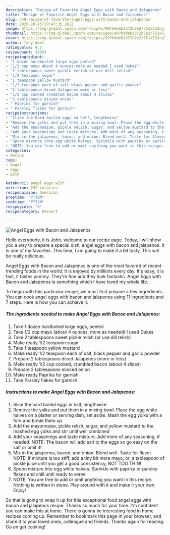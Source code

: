```yaml
---
description: "Recipe of Favorite Angel Eggs with Bacon and Jalapenos"
title: "Recipe of Favorite Angel Eggs with Bacon and Jalapenos"
slug: 349-recipe-of-favorite-angel-eggs-with-bacon-and-jalapenos
date: 2020-10-15T19:47:35.262Z
image: https://img-global.cpcdn.com/recipes/997b9deb1372b7e2/751x532cq70/angel-eggs-with-bacon-and-jalapenos-recipe-main-photo.jpg
thumbnail: https://img-global.cpcdn.com/recipes/997b9deb1372b7e2/751x532cq70/angel-eggs-with-bacon-and-jalapenos-recipe-main-photo.jpg
cover: https://img-global.cpcdn.com/recipes/997b9deb1372b7e2/751x532cq70/angel-eggs-with-bacon-and-jalapenos-recipe-main-photo.jpg
author: Tony West
ratingvalue: 4.5
reviewcount: 38591
recipeingredient:
- "1 dozen hardboiled large eggs peeled"
- "1/2 cup mayo about 4 ounces more as needed I used Dukes"
- "2 tablespoons sweet pickle relish or use dill relish"
- "1/2 teaspoon sugar"
- "1 teaspoon yellow mustard"
- "1/2 teaspoon each of salt black pepper and garlic powder"
- "2 tablespoons diced Jalapenos more or less"
- "1/2 cup cooked crumbled bacon about 4 slices"
- "2 tablespoons minced onion"
- " Paprika for garnish"
- " Parsley flakes for garnish"
recipeinstructions:
- "Slice the hard boiled eggs in half, lengthwise"
- "Remove the yolks and put them in a mixing bowl. Place the egg white halves on a platter or serving dish, set aside. Mash the egg yolks with a fork and break them up"
- "Add the mayonnaise, pickle relish, sugar, and yellow mustard to the mashed egg yolks and stir until well combined"
- "Add your seasonings and taste mixture. Add more of any seasoning, if needed. NOTE: The bacon will add salt to the eggs so go easy on the salt or omit it!"
- "Mix in the jalapenos, bacon, and onion. Blend well. Taste for flavor. NOTE: if mixture is too stiff, add a tiny bit more mayo, or, a tablespoon of pickle juice until you get a good consistency, NOT TOO THIN!"
- "Spoon mixture into egg white halves. Sprinkle with paprika or parsley flakes and chill until ready to serve"
- "NOTE: You are free to add or omit anything you want in this recipe. Nothing is written in stone. Play around with it and make it your own. Enjoy!"
categories:
- Recipe
tags:
- angel
- eggs
- with

katakunci: angel eggs with 
nutrition: 292 calories
recipecuisine: American
preptime: "PT30M"
cooktime: "PT32M"
recipeyield: "3"
recipecategory: Dessert

---
```



![Angel Eggs with Bacon and Jalapenos](https://img-global.cpcdn.com/recipes/997b9deb1372b7e2/751x532cq70/angel-eggs-with-bacon-and-jalapenos-recipe-main-photo.jpg)

Hello everybody, it is John, welcome to our recipe page. Today, I will show you a way to prepare a special dish, angel eggs with bacon and jalapenos. It is one of my favorites. This time, I am going to make it a bit tasty. This will be really delicious.

Angel Eggs with Bacon and Jalapenos is one of the most favored of recent trending foods in the world. It is enjoyed by millions every day. It's easy, it is fast, it tastes yummy. They're fine and they look fantastic. Angel Eggs with Bacon and Jalapenos is something which I have loved my whole life.




To begin with this particular recipe, we must first prepare a few ingredients. You can cook angel eggs with bacon and jalapenos using 11 ingredients and 7 steps. Here is how you can achieve it.

<!--inarticleads1-->

##### The ingredients needed to make Angel Eggs with Bacon and Jalapenos:

1. Take 1 dozen hardboiled large eggs, peeled
1. Take 1/2 cup mayo (about 4 ounces, more as needed) I used Dukes
1. Take 2 tablespoons sweet pickle relish (or use dill relish)
1. Make ready 1/2 teaspoon sugar
1. Take 1 teaspoon yellow mustard
1. Make ready 1/2 teaspoon each of salt, black pepper and garlic powder
1. Prepare 2 tablespoons diced Jalapenos (more or less)
1. Make ready 1/2 cup cooked, crumbled bacon (about 4 slices)
1. Prepare 2 tablespoons minced onion
1. Make ready  Paprika for garnish
1. Take  Parsley flakes for garnish




<!--inarticleads2-->

##### Instructions to make Angel Eggs with Bacon and Jalapenos:

1. Slice the hard boiled eggs in half, lengthwise
1. Remove the yolks and put them in a mixing bowl. Place the egg white halves on a platter or serving dish, set aside. Mash the egg yolks with a fork and break them up
1. Add the mayonnaise, pickle relish, sugar, and yellow mustard to the mashed egg yolks and stir until well combined
1. Add your seasonings and taste mixture. Add more of any seasoning, if needed. NOTE: The bacon will add salt to the eggs so go easy on the salt or omit it!
1. Mix in the jalapenos, bacon, and onion. Blend well. Taste for flavor. NOTE: if mixture is too stiff, add a tiny bit more mayo, or, a tablespoon of pickle juice until you get a good consistency, NOT TOO THIN!
1. Spoon mixture into egg white halves. Sprinkle with paprika or parsley flakes and chill until ready to serve
1. NOTE: You are free to add or omit anything you want in this recipe. Nothing is written in stone. Play around with it and make it your own. Enjoy!




So that is going to wrap it up for this exceptional food angel eggs with bacon and jalapenos recipe. Thanks so much for your time. I'm confident you can make this at home. There is gonna be interesting food in home recipes coming up. Remember to bookmark this page in your browser, and share it to your loved ones, colleague and friends. Thanks again for reading. Go on get cooking!
